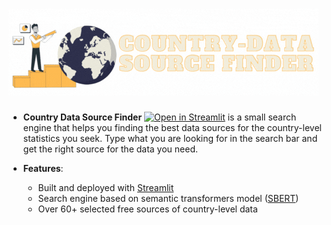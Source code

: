 # ![](Country_source_finder_cropped.gif)

- **Country Data Source Finder** [![Open in Streamlit](https://static.streamlit.io/badges/streamlit_badge_black_white.svg)](https://countrydatasearch.streamlit.app/) is a small search engine that helps you finding the best data sources for the country-level statistics you seek. Type what you are looking for in the search bar and get the right source for the data you need.

- **Features**:
  - Built and deployed with [Streamlit](https://streamlit.io/)
  - Search engine based on semantic transformers model ([SBERT](https://www.sbert.net/))
  - Over 60+ selected free sources of country-level data
